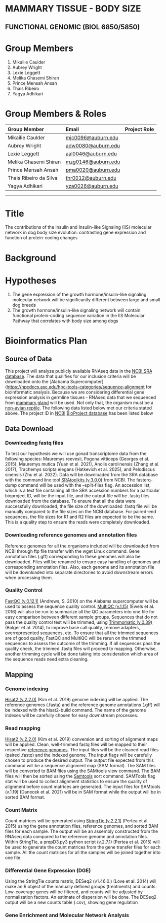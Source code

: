 # MAMMARY TISSUE - BODY SIZE
## FUNCTIONAL GENOMIC (BIOL 6850/5850)

# Group Members
1. Mikailie Caulder
2. Aubrey Wright
3. Lexie Leggett
4. Melika Ghasemi Shiran
5. Prince Mensah Ansah
6. Thais Ribeiro
7. Yagya Adhikari

# Group Members & Roles

| Group Member             |Email| Project Role |
|:-----------------|:-----------------|-----------------:|
| Mikailie Caulder |mjc0096@auburn.edu|                  |
| Aubrey Wright|adw0080@auburn.edu|                  |
| Lexie Leggett|aal0046@auburn.edu|                  |
| Melika Ghasemi Shiran|mzg0146@auburn.edu|                  |
|  Prince Mensah Ansah| pma0020@auburn.edu                 |                  |
| Thais Ribeiro da Silva|thr0012@auburn.edu|                  |
|Yagya Adhikari|yza0026@auburn.edu|                  |


-------------------------------------------------------------------------------------------------------------------------------------------------------------------------------------------------------------------------------------------------------

# Title
The contributions of the Insulin and Insulin-like Signaling (IIS) molecular network in dog body size evolution: contrasting gene expression and function of protein-coding changes

# Background

# Hypotheses
1. The gene expression of the growth hormone/insulin-like signaling molecular network will be significantly different between large and small dog breeds
2. The growth hormone/insulin-like signaling network will contain functional protein-coding sequence variation in the IIS Molecular Pathway that correlates with body size among dogs

# Bioinformatics Plan

## Source of Data
This project will analyze publicly available RNAseq data in the [NCBI SRA database](https://www.ncbi.nlm.nih.gov/sra/?term=). The data that qualifies for our inclusion criteria will be downloaded onto the [Alabama Supercomputer](https://hpcdocs.asc.edu/hpc-tools-categories/sequence-alignment for bioinformatic analysis. Because we are considering differential gene expression analysis in germline tissues - RNAseq data that we sequenced from [mammary gland](https://en.wikipedia.org/wiki/mammary-gland) will be used. Not only that, the organism must be a 
[non-avian reptile](https://www.reddit.com/r/askscience/comments/b5h55n/whats_the_point_of_the_term_nonavian_reptiles). The following data listed below met our criteria stated above. The project ID in [NCBI](https://www.ncbi.nlm.nih.gov/) [BioProject database](https://www.ncbi.nlm.nih.gov/bioproject/) has been listed below


## Data Download

### Downloading fastq files
To test our hypothesis we will use gonad transcriptome data from the following species: Mauremys reevesii, Pogona vitticeps (Georges et al. 2015), Mauremys mutica (Yuan et al. 2021), Anolis carolinensis (Zhang et al. 2017), Trachemys scripta elegans (Hatkevich et al. 2025), and Pelodiscus sinensis (Zhu et al. 2022). Data will be downloaded from the SRA database with the command line tool [SRAtoolkits (v.3.0.0)](https://github.com/ncbi/sra-tools/wiki/02.-Installing-SRA-Toolkit) from NCBI. The fasterq-dump command will be used with the –split-files flag. An accession list, which is a text file containing all the SRA accession numbers for a particular bioproject ID, will be the input file, and the output file will be .fastq files downloaded from the database. To ensure that all the data were successfully downloaded, the file size of the downloaded .fastq file will be manually compared to the file sizes on the NCBI database. For paired-end sequences, the file sizes for R1 and R2 files are expected to be the same. This is a quality step to ensure the reads were completely downloaded.

### Downloading reference genomes and annotation files
Reference genomes for all the organisms included will be downloaded from NCBI through ftp file transfer with the wget Linux command. Gene annotation files (.gff) corresponding to these genomes will also be downloaded. Files will be renamed to ensure easy handling of genomes and corresponding annotation files. Also, each genome and its annotation file will be downloaded into separate directories to avoid downstream errors when processing them.

### Quality Control
[FastQC (v.0.12.1)](https://www.bioinformatics.babraham.ac.uk/projects/fastqc/) (Andrews, S. 2010) on the Alabama supercomputer will be used to assess the sequence quality control. [MultiQC (v.1.15)](https://github.com/MultiQC/MultiQC) (Ewels et al. 2016) will also be run to summarize all the QC parameters into one file for easy comparison between different sample groups. Sequences that do not pass the quality control test will be trimmed, using [Trimmomatic (v.0.39)](http://www.usadellab.org/cms/uploads/supplementary/Trimmomatic/TrimmomaticManual_V0.32.pdf) (Bolger et al. 2014), to improve base call quality, remove adapters, overrepresented sequences, etc. To ensure that all the trimmed sequences are of good quality, FastQC and MultiQC will be rerun on the trimmed sequences to assess the outcome of the trimming. If all sequences pass the quality check, the trimmed .fastq files will proceed to mapping. Otherwise, another trimming cycle will be done taking into consideration which area of the sequence reads need extra cleaning.

## Mapping

### Genome indexing
[Hisat2 (v.2.2.0)](https://daehwankimlab.github.io/hisat2/) (Kim et al. 2019) genome indexing will be applied. The reference genomes (.fasta) and the reference genome annotations (.gff) will be indexed with the hisat2-build command. The name of the genome indexes will be carefully chosen for easy downstream processes.

### Read mapping
[Hisat2 (v.2.2.0)](https://daehwankimlab.github.io/hisat2/) (Kim et al. 2019) conversion and sorting of alignment maps will be applied. Clean, well-trimmed fastq files will be mapped to their respective [reference genomes](https://www.ncbi.nlm.nih.gov/datasets/genome/). The input files will be the cleaned read files (paired .fastq) and the indexed genome. The input flags will be carefully chosen to produce the desired output. The output file expected from this command will be a sequence alignment map (SAM format). 
The SAM files will be converted to BAM files using the SAMtools view command. The BAM files will then be sorted using the [Samtools](https://www.htslib.org/doc/) sort command. SAMTools flag stat will be used to collect alignment statistics to ensure the quality of alignment before count matrices are generated. The input files for SAMtools (v.1.19) (Danecek et al. 2021) will be in SAM format while the output will be in sorted BAM format.

### Count Matrix
Count matrices will be generated using [StringTie (v.2.2.1)](https://ccb.jhu.edu/software/stringtie/) (Pertea et al. 2015) using the gene annotation files, reference genomes, and sorted BAM files for each sample. The output will be an assembly constructed from the RNAseq data compared to the reference genome and annotation files. Within StringTie, a prepD3.py3 python script (v.2.7.1) (Pertea et al. 2015) will be used to generate the count matrices from the gene transfer files for each sample. All the count matrices for all the samples will be joined together into one file.

### Differential Gene Expression (DGE)
Using the StringTie counts matrix, DESeq2 (v1.46.0.) (Love et al. 2014) will make an R object of the manually defined groups (treatments) and counts. Low-coverage genes will be filtered, and counts will be adjusted by normalization factors. An estimate of dispersion will be done. The DESeq2 output will be a new counts table (.csv), showing gene regulation

### Gene Enrichment and Molecular Network Analysis



